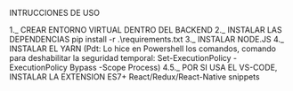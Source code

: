 INTRUCCIONES DE USO


1._ CREAR ENTORNO VIRTUAL DENTRO DEL BACKEND
2._ INSTALAR LAS DEPENDENCIAS
pip install -r .\requirements.txt
3._ INSTALAR NODE.JS
4._ INSTALAR EL YARN
(Pdt: Lo hice en Powershell los comandos, comando para deshabilitar la seguridad temporal: Set-ExecutionPolicy -ExecutionPolicy Bypass -Scope Process)
4.5._ POR SI USA EL VS-CODE, INSTALAR LA EXTENSION ES7+ React/Redux/React-Native snippets
